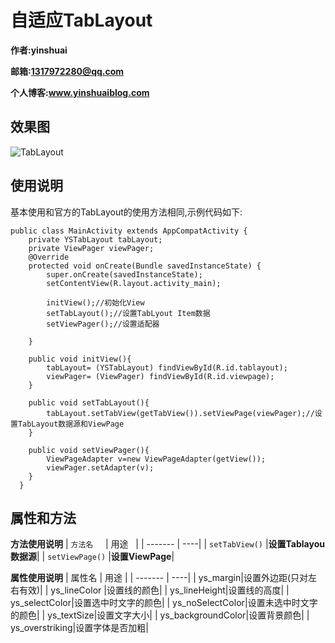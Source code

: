 # **自适应TabLayout**
**作者:yinshuai**

**邮箱:1317972280@qq.com**

**个人博客:www.yinshuaiblog.com**

## 效果图
![TabLayout](https://github.com/yinshuaiblog/YSTabLayout/blob/master/YSTablayout.gif)

## 使用说明
基本使用和官方的TabLayout的使用方法相同,示例代码如下:
```
public class MainActivity extends AppCompatActivity {
    private YSTabLayout tabLayout;
    private ViewPager viewPager;
    @Override
    protected void onCreate(Bundle savedInstanceState) {
        super.onCreate(savedInstanceState);
        setContentView(R.layout.activity_main);

        initView();//初始化View
        setTabLayout();//设置TabLyout Item数据
        setViewPager();//设置适配器

    }

    public void initView(){
        tabLayout= (YSTabLayout) findViewById(R.id.tablayout);
        viewPager= (ViewPager) findViewById(R.id.viewpage);
    }

    public void setTabLayout(){
        tabLayout.setTabView(getTabView()).setViewPage(viewPager);//设置TabLayout数据源和ViewPage
    }

    public void setViewPager(){
        ViewPageAdapter v=new ViewPageAdapter(getView());
        viewPager.setAdapter(v);
    }
  }
```

## 属性和方法

**方法使用说明**
| `方法名`     | 用途   |
| ------- | ----|
| `setTabView()`  |**设置Tablayou数据源**|
| `setViewPage()`  |**设置ViewPage**|

**属性使用说明**
| 属性名     | 用途   |
| ------- | ----|
| ys_margin|设置外边距(只对左右有效)|
| ys_lineColor  |设置线的颜色|
| ys_lineHeight|设置线的高度|
| ys_selectColor|设置选中时文字的颜色|
| ys_noSelectColor|设置未选中时文字的颜色|
| ys_textSize|设置文字大小|
| ys_backgroundColor|设置背景颜色|
| ys_overstriking|设置字体是否加粗|

